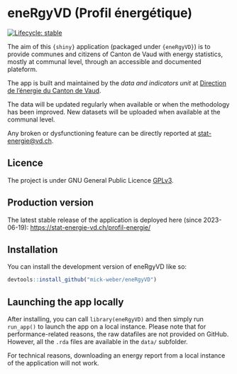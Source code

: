 
<!-- README.md is generated from README.Rmd. -->

# eneRgyVD (Profil énergétique)

<!-- badges: start -->

[![Lifecycle:
stable](https://img.shields.io/badge/lifecycle-stable-green.svg)](https://lifecycle.r-lib.org/articles/stages.html#stable)
<!-- badges: end -->

The aim of this `{shiny}` application (packaged under `{eneRgyVD}`) is
to provide communes and citizens of Canton de Vaud with energy
statistics, mostly at communal level, through an accessible and
documented plateform.

The app is built and maintained by the *data and indicators unit* at
[Direction de l’énergie du Canton de
Vaud](https://www.vd.ch/toutes-les-autorites/departements/departement-de-la-jeunesse-de-lenvironnement-et-de-la-securite-djes/direction-generale-de-lenvironnement-dge/diren-energie).

The data will be updated regularly when available or when the
methodology has been improved. New datasets will be uploaded when
available at the communal level.

Any broken or dysfunctioning feature can be directly reported at
<stat-energie@vd.ch>.

## Licence

The project is under GNU General Public Licence
[GPLv3](https://www.gnu.org/licenses/gpl-3.0.en.html).

## Production version

The latest stable release of the application is deployed here (since
2023-06-19): <https://stat-energie-vd.ch/profil-energie/>

## Installation

You can install the development version of eneRgyVD like so:

``` r
devtools::install_github("mick-weber/eneRgyVD")
```

## Launching the app locally

After installing, you can call `library(eneRgyVD)` and then simply run
`run_app()` to launch the app on a local instance. Please note that for
performance-related reasons, the raw datafiles are not provided on
GitHub. However, all the `.rda` files are available in the `data/`
subfolder.

For technical reasons, downloading an energy report from a local
instance of the application will not work.
